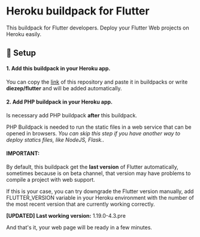 # Heroku buildpack for Flutter
This buildpack for Flutter developers. Deploy your Flutter Web projects on Heroku easily.

## 🔨 Setup
#### 1. Add this buildpack in your Heroku app.
   You can copy the [link](https://github.com/diezep/heroku-buildpack-flutter) of this repository and paste it in buildpacks or write **diezep/flutter** and will be added automatically.
#### 2. Add PHP buildpack in your Heroku app.
   Is necessary add PHP buildpack **after** this buildpack. 
   
   PHP Buildpack is needed to run the static files in a web service that can be opened in browsers.
   *You can skip this step if you have another way to deploy statics files, like NodeJS, Flask..*

#### **IMPORTANT:** 
  By default, this buildpack get the **last version** of Flutter automatically, sometimes because is on beta channel, that version may have problems to compile a project with web support. 
  
  If this is your case, you can try downgrade the Flutter version manually, add FLUTTER_VERSION variable in your Heroku environment with the number of the most recent version that are currently working correctly.
  
**[UPDATED] Last working version:** 1.19.0-4.3.pre

And that's it, your web page will be ready in a few minutes.
